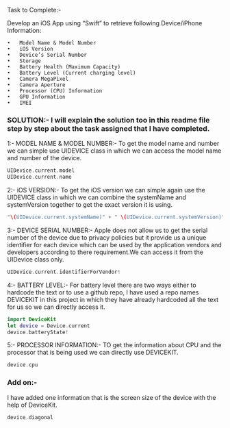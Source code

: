 Task to Complete:-

Develop an iOS App using “Swift” to retrieve following Device/iPhone Information: 

	•	Model Name & Model Number
	•	iOS Version
	•	Device’s Serial Number
	•	Storage
	•	Battery Health (Maximum Capacity)
	•	Battery Level (Current charging level)
	•	Camera MegaPixel
	•	Camera Aperture
	•	Processor (CPU) Information
	•	GPU Information
	•	IMEI

### SOLUTION:- I will explain the solution too in this readme file step by step about the task assigned that I have completed.

1:- MODEL NAME & MODEL NUMBER:- To get the model name and number we can simple use UIDEVICE class in which we can access the model name and number of the device.
```swift
UIDevice.current.model
UIDevice.current.name
 ```

2:- iOS VERSION:- To get the iOS version we can simple again use the UIDEVICE class in which we can combine the systemName and systemVersion together to get the exact version it is using.
```swift
"\(UIDevice.current.systemName)" + " \(UIDevice.current.systemVersion)"
```

3:- DEVICE SERIAL NUMBER:- Apple does not allow us to get the serial number of the device due to privacy policies but it provide us a unique identifier for each device which can be used by the application vendors and developers according to there requirement.We can access it from the UIDevice class only.
```swift
UIDevice.current.identifierForVendor!
```

4:- BATTERY LEVEL:- For battery level there are two ways either to hardcode the text or to use a github repo, I have used a repo names DEVICEKIT in this project in which they have already hardcoded all the text for us so we can directly access it.
```swift
import DeviceKit
let device = Device.current
device.batteryState!
```

5:- PROCESSOR INFORMATION:- TO get the information about CPU and the processor that is being used we can directly use DEVICEKIT.
```swift
device.cpu
```

### Add on:- 
I have added one information that is the screen size of the device with the help of DeviceKit.
```swift
device.diagonal
```
